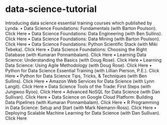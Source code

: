 # data-science-tutorial
Introducing data science essential training courses which published by Lynda.
•	Data Science Foundations: Fundamentals (with Barton Poulson). Click Here
•	Data Science Foundations: Data Engineering (with Ben Sullins). Click Here
•	Data Science Foundations: Data Mining (with Barton Poulson). Click Here
•	Data Science Foundations: Python Scientific Stack (with Miki Tebeka). Click Here
•	Data Science Foundations: Choosing the Right Database (with Kumaran Ponnambalam). Click Here
•	Learning Data Science: Understanding the Basics (with Doug Rose). Click Here
•	Learning Data Science: Using Agile Methodology (with Doug Rose). Click Here
•	Python for Data Science Essential Training (with Lillian Pierson, P.E.). Click Here
•	Python for Data Science Tips, Tricks, & Techniques (with Ben Sullins). Click Here
•	Amazon Web Services for Data Science (with Lynn Langit). Click Here
•	Data Science Tools of the Trade: First Steps (with Jungwoo Ryoo). Click Here
•	Advanced NoSQL for Data Science (with Dan Sullivan). Click Here
•	Data Science on Google Cloud Platform: Building Data Pipelines (with Kumaran Ponnambalam). Click Here
•	R Programming in Data Science: Setup and Start (with Mark Niemann-Ross). Click Here
•	Deploying Scalable Machine Learning for Data Science (with Dan Sullivan). Click Here

